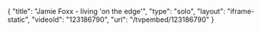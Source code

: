 {
    "title": "Jamie Foxx - living 'on the edge'",
    "type": "solo",
    "layout": "iframe-static",
    "videoId": "123186790",
    "url": "\/tvpembed\/123186790"
}